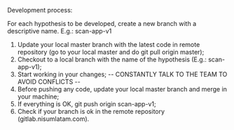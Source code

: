  Development process:
 
	
 For each hypothesis to be developed, create a new branch with a descriptive name. E.g.: scan-app-v1
 
 1. Update your local master branch with the latest code in remote repository (go to your local master and do git pull origin master);
 2. Checkout to a local branch with the name of the hypothesis (E.g.: scan-app-v1);
 3. Start working in your changes;
 -- CONSTANTLY TALK TO THE TEAM TO AVOID CONFLICTS --
 4. Before pushing any code, update your local master branch and merge in your machine;
 5. If everything is OK, git push origin scan-app-v1;
 6. Check if your branch is ok in the remote repository (gitlab.nisumlatam.com).